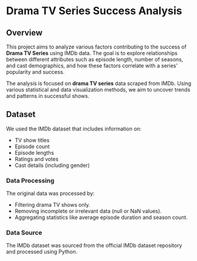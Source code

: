 # Drama TV Series Success Analysis

## Overview

This project aims to analyze various factors contributing to the success of **Drama TV Series** using IMDb data. The goal is to explore relationships between different attributes such as episode length, number of seasons, and cast demographics, and how these factors correlate with a series' popularity and success.

The analysis is focused on **drama TV series** data scraped from IMDb. Using various statistical and data visualization methods, we aim to uncover trends and patterns in successful shows.


## Dataset

We used the IMDb dataset that includes information on:
- TV show titles
- Episode count
- Episode lengths
- Ratings and votes
- Cast details (including gender)

### Data Processing
The original data was processed by:
- Filtering drama TV shows only.
- Removing incomplete or irrelevant data (null or NaN values).
- Aggregating statistics like average episode duration and season count.

### Data Source
The IMDb dataset was sourced from the official IMDb dataset repository and processed using Python.
